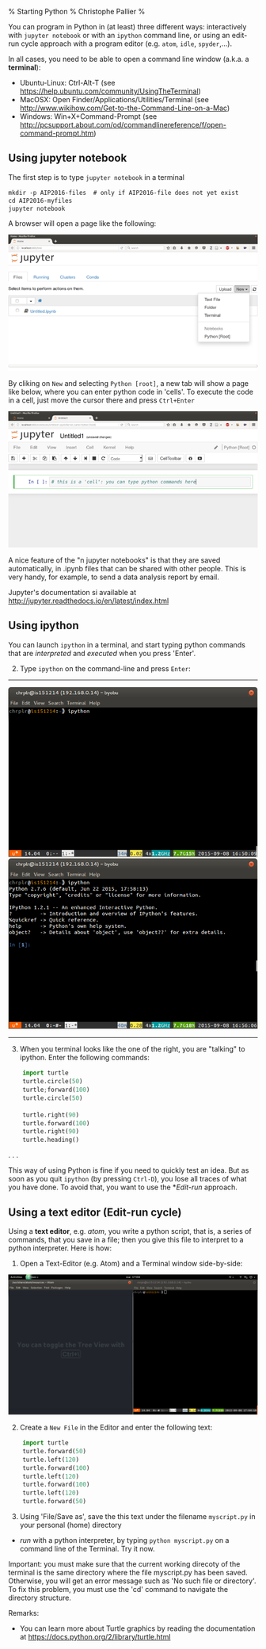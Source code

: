 % Starting Python 
% Christophe Pallier
%

You can program in Python in (at least) three different ways: interactively with `jupyter notebook` or with an `ipython` command line, or using an edit-run cycle approach with a program editor (e.g. `atom`, `idle`, `spyder`,...).

In all cases, you need to be able to open a command line window (a.k.a. a **terminal**):
  * Ubuntu-Linux: Ctrl-Alt-T (see https://help.ubuntu.com/community/UsingTheTerminal)
  * MacOSX: Open Finder/Applications/Utilities/Terminal (see http://www.wikihow.com/Get-to-the-Command-Line-on-a-Mac)
  * Windows: Win+X+Command-Prompt (see http://pcsupport.about.com/od/commandlinereference/f/open-command-prompt.htm)


## Using jupyter notebook

The first step is to type `jupyter notebook` in a terminal

    mkdir -p AIP2016-files  # only if AIP2016-file does not yet exist
    cd AIP2016-myfiles
    jupyter notebook

A browser will open a page like the following:

![](img/jupyter1.png) 

By cliking on `New` and selecting `Python [root]`, a new tab will show a page like below, where you can enter python code in 'cells'. To execute the code in a cell, just move the cursor there and press `Ctrl+Enter`

![](img/jupyter2.png)

A nice feature of the "n jupyter notebooks" is that they are saved automatically, in .ipynb files that can be shared with other people. This is very handy, for example, to send a data analysis report by email.

Jupyter's documentation si available at http://jupyter.readthedocs.io/en/latest/index.html

## Using ipython

You can launch `ipython` in a terminal, and start typing python commands that are *interpreted* and *executed* when you press 'Enter'.


2. Type `ipython` on the command-line and press `Enter`:

------------------------------ ------------------------------
![](img/ipython_terminal1.png) ![](img/ipython_terminal2.png)
------------------------------ ------------------------------


3. When you terminal looks like the one of the right, you are  "talking" to ipython. Enter the following commands:

```python
	import turtle
	turtle.circle(50)
	turtle;forward(100)
	turtle.circle(50)

	turtle.right(90)
	turtle.forward(100)
	turtle.right(90)
	turtle.heading()
```

. . .

This way of using Python is fine if you need to quickly test an idea. But as soon as you quit `ipython` (by pressing `Ctrl-D`), you lose all traces of what you have done. To avoid that, you want to use the **Edit-run* approach.


## Using a text editor (Edit-run cycle)

Using a **text editor**, e.g. *atom*, you write a python script, that is, a series of commands, that you save in a file; then you give this file to interpret to a python interpreter. Here is how:

1. Open a Text-Editor (e.g. Atom)  and a Terminal window side-by-side:

![](img/editor-terminal.png)

2. Create a `New File` in the Editor and enter the following text:

```python
	import turtle
	turtle.forward(50)
	turtle.left(120)
	turtle.forward(100)
	turtle.left(120)
	turtle.forward(100)
	turtle.left(120)
	turtle.forward(50)
```


3. Using 'File/Save as',  save the this text under the filename `myscript.py` in your personal (home) directory
* *run* with a python interpreter, by typing `python myscript.py` on a command line of the Terminal. Try it now.

Important: you must make sure that the current working direcoty of the terminal is the same directory where the file myscript.py has been saved. Otherwise, you will get an error message such as 'No such file or directory'. To fix this problem, you must use the 'cd' command to navigate the directory structure.


Remarks:

* You can learn more about Turtle graphics by reading the documentation at <https://docs.python.org/2/library/turtle.html>

